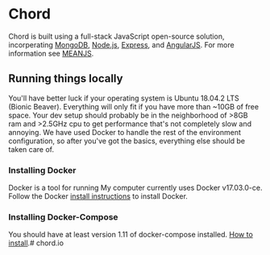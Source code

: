 # Chord

Chord is built using a full-stack JavaScript open-source solution, incorperating [MongoDB](http://www.mongodb.org/), [Node.js](http://www.nodejs.org/), [Express](http://expressjs.com/), and [AngularJS](http://angularjs.org/). For more information see [MEANJS](https://github.com/meanjs/mean).

## Running things locally
You'll have better luck if your operating system is Ubuntu 18.04.2 LTS (Bionic Beaver). Everything will only fit if you have more than ~10GB of free space. Your dev setup should probably be in the neighborhood of >8GB ram and >2.5GHz cpu to get performance that's not completely slow and annoying. We have used Docker to handle the rest of the environment configuration, so after you've got the basics, everything else should be taken care of.

### Installing Docker
Docker is a tool for running My computer currently uses Docker v17.03.0-ce. Follow the Docker [install instructions](https://docs.docker.com/engine/installation/linux/ubuntu/#install-from-a-package) to install Docker.

### Installing Docker-Compose
You should have at least version 1.11 of docker-compose installed. [How to install](https://docs.docker.com/compose/install/#install-as-a-container).# chord.io
